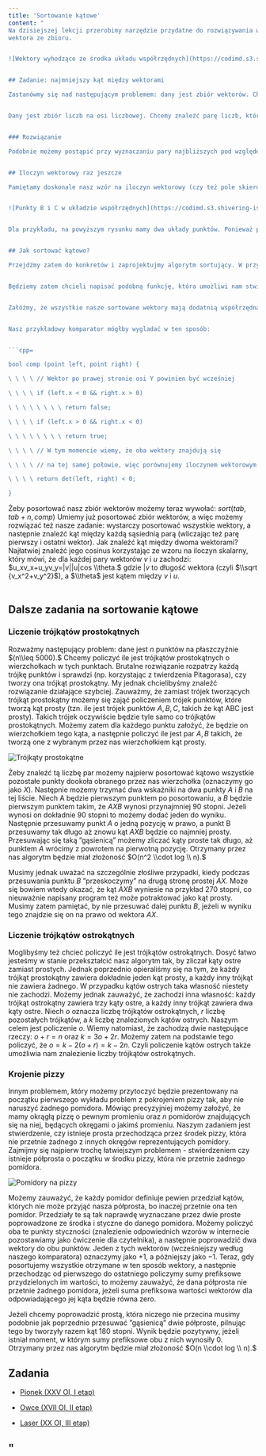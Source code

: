 ```yaml
---
title: 'Sortowanie kątowe'
content: "
Na dzisiejszej lekcji przerobimy narzędzie przydatne do rozwiązywania wielu zadań geometrycznych - sortowanie kątowe. Jak dobrze wiemy, sortowanie jest procesem uporządkowania pewnych obiektów według pewnej reguły. Jak można się domyślić, sortowanie kątowe będzie porządkować zbiór wektorów według ich kątów. Dokładniej rzecz mówiąc, będziemy chcieli ułożyć nasze wektory w takiej kolejności, aby kąt między każdą sąsiednią parą wektorów nie zawierał żadnego innego
wektora ze zbioru.


![Wektory wyhodzące ze środka układu współrzędnych](https://codimd.s3.shivering-isles.com/demo/uploads/upload_60b55591eed8d89e0e19c2d5954d6311.png)


## Zadanie: najmniejszy kąt między wektorami

Zastanówmy się nad następującym problemem: dany jest zbiór wektorów. Chcielibyśmy znaleźć parę wektorów taką, że kąt między nimi jest najmniejszy możliwy. Zanim zabierzemy się za to zadanie możemy zastanowić się nad prostszym, analogicznym problemem:


Dany jest zbiór liczb na osi liczbowej. Chcemy znaleźć parę liczb, która jest najbliższa sobie. Brutalne rozwiązanie przejrzałoby każdą możliwą parę liczb i sprawdziło, która z nich jest sobie najbliższa. Jednak szybko możemy zauważyć, że gdy wszystkie liczby posortujemy, będzie opłacało się sprawdzać tylko pary sąsiednich liczb. Dzieje się tak, gdyż jeżeli dla pewnych liczb $x,y,z$ zachodzi $x \\leq y \\leq z$ to zarówno $y − x$ jak i $z − y$ nie może być większe od $z − x,$ a zatem sprawdzenie $z − x$ jest niepotrzebne. Dzięki temu udało nam sie zbić złożoność z $O( n ^ 2 )$ do złożoności ograniczanej przez sortowanie $O(n \\cdot log \\ n).$


### Rozwiązanie

Podobnie możemy postąpić przy wyznaczaniu pary najbliższych pod względem kąta między nimi wektorów. Jeżeli ułożymy nasze wektory zgodnie z kierunkiem wskazówek zegara, to jedyne pary jakie będziemy musieli sprawdzić będą parami sąsiednich wektorów na liście. Takich par jest oczywiście $O ( n )$ zamiast $O ( n^2 ).$ Wystarczy zatem uporać się z jednym problemem: musimy umieć posortować te wektory. Oczywiście musimy umieć jeszcze znaleźć kąt między dwoma wektorami, ale o tym szczególe technicznym wspomnimy na końcu tego artykułu.


## Iloczyn wektorowy raz jeszcze

Pamiętamy doskonale nasz wzór na iloczyn wektorowy (czy też pole skierowane, jak kto woli). Jedną z jego istotnych własności, której dotychczas jeszcze nie wykorzystywaliśmy, był fakt, że informuje nas o tym, czy dane punkty zostały wprowadzone zgodnie z kierunkiem wskazówek zegara, czy przeciwnie. Jeżeli znak iloczynu wychodzi ujemny, oznacza to, że punkty zostały wprowadzone przeciwnie z kolejnością wskazówek zegara, czyli punkt $C$ znajduje się na lewo od wektora $AB.$ Jeżeli znak iloczynu wychodzi dodatni, oznacza to, że punkty zostały wprowadzone zgodnie z kolejnością wskazówek zegara, czyli punkt $C$ leży na prawo od wektora $AB.$


![Punkty B i C w układzie współrzędnych](https://codimd.s3.shivering-isles.com/demo/uploads/upload_929dd1935e2570038ee03b5736934098.png)


Dla przykładu, na powyższym rysunku mamy dwa układy punktów. Ponieważ punkt $A$ jest środkiem układu w obu z nich to iloczyn $ABC$ będzie wynosił $x_Cy_B − x_B y_C$ (de facto jest to podwojona wartość tego iloczynu, jednak nas będzie interesował tylko jego znak, więc w niczym nam to nie przeszkadza). Dla pierwszego układu otrzymamy: $3 \\cdot 4 − 1 \\cdot 2 = 10,$ czyli $C$ leży na prawo od $AB.$ Dla drugiego otrzymamy: $(− 3) \\cdot 3 − 1 \\cdot 2 = −11,$ czyli $C$ leży na lewo od $AB.$


## Jak sortować kątowo?

Przejdźmy zatem do konkretów i zaprojektujmy algorytm sortujący. W przypadku jakiegokolwiek sortowania możemy użyć wbudowanej w stl-a funkcji sort, musimy tylko odpowiednio zaprojektować schemat porównywania dwóch obiektów. W przypadku, gdy sortowaliśmy dotychczas zwykłe liczby, C++ używał operacji porównywania, która z dwóch wartości jest większa. Taką operację nazwiemy komparatorem. Komparator jest funkcją zwracającą typ bool i przyjmującą jako argumenty dwa obiekty (nazywane przez nas odpowiednio left i right). Musi ona zwracać true jeżeli obiekt left jest ściśle mniejszy według naszego schematu porównywania, a false w przeciwnym wypadku. Przykładowo domyślny komparator wyglądał w ten sposób: ```return left < right```. Jeżeli chcielibyśmy posortować ciąg od największego do najmniejszego elementu użylibyśmy komparatora: ```return left > right```, dlatego że element left powinien znaleźć się przed elementem right, gdy jest od niego większy.


Będziemy zatem chcieli napisać podobną funkcję, która umożliwi nam stwierdzenie, który z dwóch wektorów jest ”mniejszy” i powinien znajdować się na liście wcześniej. Istnieje jednak pewnien problem. Relacja między naszymi wektorami w zbiorze będzie tworzyła relację <b>cykliczną,</b> tzn. jesteśmy w stanie ułożyć je ”po kolei”, ale ostatni wektor będzie też ”mniejszy” od pierwszego na liście. Nie jesteśmy w stanie stwierdzić, który z tych wektorów jest ściśle najmniejszy, a który ściśle największy. I co więcej, poprawnych ułożeń może być wiele, jeżeli bowiem weźmiemy pewnie uszeregowanie kątowe, a następnie przesuniemy jego ostatni wektor na pierwszą pozycję, to dalej będzie to poprawne uszeregowanie względem kąta. Funkcja sort w C++ nie może sobie na coś takiego pozwolić, więc będziemy musieli sobie jakoś z tym problemem poradzić.


Załóżmy, że wszystkie nasze sortowane wektory mają dodatnią współrzędną $x,$ czyli należą do prawej połowy układu współrzędnych. Wtedy możemy zauważyć, że z problemem tym możemy się uporać zakładając, że najmniejszym wektorem będzie ten skierowany najbardziej w dół. Wtedy nasz komparator może wyglądać następująco: ```return det(left, right) < 0```. Jeżeli wszystkie wektory należałyby do lewej połowy, to moglibyśmy założyć, że najmniejszym wektorem będzie ten skierowany najbardziej w górę. Wtedy nasz komparator będzie wyglądał w dokładnie taki sam sposób. Zatem jeżeli w naszym zbiorze pojawiają się wektory po obu stronach możemy wtedy podzielić je sobie na dwie części: te po lewej i te po prawej od osi Y, a następnie posortować obie części niezależnie. Jeżeli ustawimy najpierw wszystkie wektory, które znajdowały się po prawej, a następnie ustawimy wszystkie wektory, które znajdowały się po lewej to otrzymamy poprawnie posortowany zbiór:


Nasz przykładowy komparator mógłby wygladać w ten sposób:


```cpp=

bool comp (point left, point right) {

\ \ \ \ // Wektor po prawej stronie osi Y powinien być wcześniej

\ \ \ \ if (left.x < 0 && right.x > 0)

\ \ \ \ \ \ \ \ return false;

\ \ \ \ if (left.x > 0 && right.x < 0)

\ \ \ \ \ \ \ \ return true;

\ \ \ \ // W tym momencie wiemy, że oba wektory znajdują się

\ \ \ \ // na tej samej połowie, więc porównujemy iloczynem wektorowym

\ \ \ \ return det(left, right) < 0;

}

```


Żeby posortować nasz zbiór wektorów możemy teraz wywołać:
$sort(tab, tab + n, comp)$ Umiemy już posortować zbiór wektorów, a więc możemy rozwiązać też nasze zadanie: wystarczy posortować wszystkie wektory, a następnie znaleźć kąt między każdą sąsiednią parą (wliczając też parę pierwszy i ostatni wektor). Jak znaleźć kąt między dwoma wektorami? Najłatwiej znaleźć jego cosinus korzystając ze wzoru na iloczyn skalarny, który mówi, że dla każdej pary wektorów $v$ i $u$ zachodzi: $u_xv_x+u_yv_y=|v||u|cos \\theta.$ gdzie $|v$ to długość wektora (czyli $\\sqrt {v_x^2+v_y^2}$), a $\\theta$ jest kątem między $v$ i $u.$
<br /><br />


## Dalsze zadania na sortowanie kątowe

### Liczenie trójkątów prostokątnych

Rozważmy następujący problem: dane jest $n$ punktów na płaszczyźnie $(n\\leq 5000).$ Chcemy policzyć ile jest trójkątów prostokątnych o wierzchołkach w tych punktach. Brutalne rozwiązanie rozpatrzy każdą trójkę punktów i sprawdzi (np. korzystając z twierdzenia Pitagorasa), czy tworzy ona trójkąt prostokątny. My jednak chcielibyśmy znaleźć rozwiązanie działające szybciej. Zauważmy, że zamiast trójek tworzących trójkąt prostokątny możemy się zająć policzeniem trójek punktów, które tworzą kąt prosty (tzn. ile jest trójek punktów $A, B, C,$ takich że kąt ABC jest prosty). Takich trójek oczywiście będzie tyle samo co trójkątów prostokątnych. Możemy zatem dla każdego punktu założyć, że będzie on wierzchołkiem tego kąta, a następnie policzyć ile jest par $A, B$ takich, że tworzą one z wybranym przez nas wierzchołkiem kąt prosty.


![Trójkąty prostokątne](https://codimd.s3.shivering-isles.com/demo/uploads/upload_82084b85a0adac73f35108f4b2446463.png)


Żeby znaleźć tą liczbę par możemy najpierw posortować kątowo wszystkie pozostałe punkty dookoła obranego przez nas wierzchołka (oznaczymy go jako $X$). Następnie możemy trzymać dwa wskaźniki na dwa punkty $A$ i $B$ na tej liście. Niech A będzie pierwszym punktem po posortowaniu, a $B$ będzie pierwszym punktem takim, że $AXB$ wynosi przynajmniej $90$ stopni. Jeżeli wynosi on dokładnie $90$ stopni to możemy dodać jeden do wyniku. Następnie przesuwamy punkt $A$ o jedną pozycję w prawo, a punkt B przesuwamy tak długo aż znowu kąt $AXB$ będzie co najmniej prosty. Przesuwając się taką ”gąsienicą” możemy zliczać kąty proste tak długo, aż punktem $A$ wrócimy z powrotem na pierwotną pozycję. Otrzymany przez nas algorytm będzie miał złożoność $O(n^2 \\cdot log \\ n).$


Musimy jednak uważać na szczególnie złośliwe przypadki, kiedy podczas przesuwania punktu $B$ ”przeskoczymy” na drugą stronę prostej $AX.$ Może się bowiem wtedy okazać, że kąt $AXB$ wyniesie na przykład $270$ stopni, co nieuważnie napisany program też może potraktować jako kąt prosty. Musimy zatem pamiętać, by nie przesuwać dalej punktu $B,$ jeżeli w wyniku tego znajdzie się on na prawo od wektora $AX.$


### Liczenie trójkątów ostrokątnych

Moglibyśmy też chcieć policzyć ile jest trójkątów ostrokątnych. Dosyć łatwo jesteśmy w stanie przekształcić nasz algorytm tak, by zliczał kąty ostre zamiast prostych. Jednak poprzednio opieraliśmy się na tym, że każdy trójkąt prostokątny zawiera dokładnie jeden kąt prosty, a każdy inny trójkąt nie zawiera żadnego. W przypadku kątów ostrych taka własność niestety nie zachodzi. Możemy jednak zauważyć, że zachodzi inna własność: każdy trójkąt ostrokątny zawiera trzy kąty ostre, a każdy inny trójkąt zawiera dwa kąty ostre. Niech $o$ oznacza liczbę trójkątów ostrokątnych, $r$ liczbę pozostałych trójkątów, a $k$ liczbę znalezionych kątów ostrych. Naszym celem jest policzenie $o.$ Wiemy natomiast, że zachodzą dwie następujące rzeczy:
$o+r=n$ oraz $k=3o+2r.$ Możemy zatem na podstawie tego policzyć, że $o=k−2(o+r)=k−2n.$ Czyli policzenie kątów ostrych także umożliwia nam znalezienie liczby trójkątów ostrokątnych.


### Krojenie pizzy

Innym problemem, który możemy przytoczyć będzie prezentowany na początku pierwszego wykładu problem z pokrojeniem pizzy tak, aby nie naruszyć żadnego pomidora. Mówiąc precyzyjniej możemy założyć, że mamy okrągłą pizzę o pewnym promieniu oraz $n$ pomidorów znajdujących się na niej, będących okręgami o jakimś promieniu. Naszym zadaniem jest stwierdzenie, czy istnieje prosta przechodząca przez środek pizzy, która nie przetnie żadnego z innych okręgów reprezentujących pomidory. Zajmijmy się najpierw trochę łatwiejszym problemem - stwierdzeniem czy istnieje półprosta o początku w środku pizzy, która nie przetnie żadnego pomidora.


![Pomidory na pizzy](https://codimd.s3.shivering-isles.com/demo/uploads/upload_1b0adbb6b7211c4f56024bf11f3d60bd.png)


Możemy zauważyć, że każdy pomidor definiuje pewien przedział kątów, których nie może przyjąć nasza półprosta, bo inaczej przetnie ona ten pomidor. Przedziały te są tak naprawdę wyznaczane przez dwie proste poprowadzone ze środka i styczne do danego pomidora. Możemy policzyć oba te punkty styczności (znalezienie odpowiednich wzorów w internecie pozostawiamy jako ćwiczenie dla czytelnika), a następnie poprowadzić dwa wektory do obu punktów. Jeden z tych wektorów (wcześniejszy według naszego komparatora) oznaczymy jako $+1,$ a późniejszy jako $-1.$ Teraz, gdy posortujemy wszystkie otrzymane w ten sposób wektory, a następnie przechodząc od pierwszego do ostatniego policzymy sumy prefiksowe przydzielonych im wartości, to możemy zauważyć, że dana półprosta nie przetnie żadnego pomidora, jeżeli suma prefiksowa wartości wektorów dla odpowiadającego jej kąta będzie równa zero.


Jeżeli chcemy poprowadzić prostą, która niczego nie przecina musimy podobnie jak poprzednio przesuwać ”gąsienicą” dwie półproste, pilnując tego by tworzyły razem kąt $180$ stopni. Wynik będzie pozytywny, jeżeli istniał moment, w którym sumy prefiksowe obu z nich wynosiły 0. Otrzymany przez nas algorytm będzie miał złożoność $O(n \\cdot log \\ n).$


## Zadania

- [Pionek (XXV OI, I etap)](https://szkopul.edu.pl/problemset/problem/NZSCUwz2ACePsBKuVCIVzrRt/site/?key=statement)

- [Owce (XVII OI, II etap)](https://szkopul.edu.pl/problemset/problem/ZJVIyol5_xl_W3I8dFikC_5F/site/?key=statement)

- [Laser (XX OI, III etap)](https://szkopul.edu.pl/problemset/problem/50NNSYZSygWhYhYv77iwZYP7/site/?key=statement)

"
---
```

